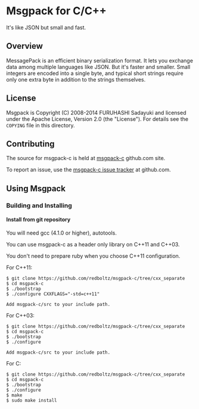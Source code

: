 # Msgpack for C/C++

It's like JSON but small and fast.


## Overview

MessagePack is an efficient binary serialization format. It lets you exchange data among multiple languages like JSON. But it's faster and smaller. Small integers are encoded into a single byte, and typical short strings require only one extra byte in addition to the strings themselves.


## License

Msgpack is Copyright (C) 2008-2014 FURUHASHI Sadayuki and licensed under the Apache License, Version 2.0 (the "License"). For details see the `COPYING` file in this directory.


## Contributing

The source for msgpack-c is held at [msgpack-c](https://github.com/msgpack/msgpack-c) github.com site.

To report an issue, use the [msgpack-c issue tracker](https://github.com/msgpack/msgpack-c/issues) at github.com.


## Using Msgpack

### Building and Installing

#### Install from git repository

You will need gcc (4.1.0 or higher), autotools.

You can use msgpack-c as a header only library on C++11 and C++03.

You don't need to prepare ruby when you choose C++11 configuration.

For C++11:
```
$ git clone https://github.com/redboltz/msgpack-c/tree/cxx_separate
$ cd msgpack-c
$ ./bootstrap
$ ./configure CXXFLAGS="-std=c++11"

Add msgpack-c/src to your include path.
```

For C++03:
```
$ git clone https://github.com/redboltz/msgpack-c/tree/cxx_separate
$ cd msgpack-c
$ ./bootstrap
$ ./configure

Add msgpack-c/src to your include path.
```

For C:
```
$ git clone https://github.com/redboltz/msgpack-c/tree/cxx_separate
$ cd msgpack-c
$ ./bootstrap
$ ./configure
$ make
$ sudo make install
```
